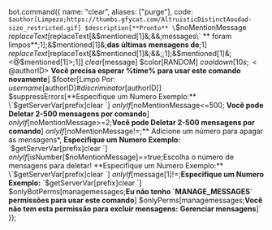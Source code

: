bot.command({
name: "clear",
aliases: ["purge"],
code: `$author[Limpeza;https://thumbs.gfycat.com/AltruisticDistinctAoudad-size_restricted.gif]
$description[**Pronto** \`$noMentionMessage $replaceText[$replaceText[&$mentioned[1]&;&&;messages\` **
foram limpos**;1];&$mentioned[1]&;**das últimas mensagens de**;1] $replaceText[$replaceText[&$mentioned[1]&;&&;;1];&$mentioned[1]&;<@$mentioned[1]>;1]]
$clear[$message]
$color[RANDOM]
$cooldown[10s;<@$authorID> **Você precisa esperar %time% para usar este comando novamente**]
$footer[Limpo Por: $username[$authorID]#$discriminator[$authorID]]
$suppressErrors[**Especifique um Numero Exemplo:** \`$getServerVar[prefix]clear <numero>\`]
$onlyIf[$noMentionMessage<=500; **Você pode Deletar 2-500 mensagens por comando**]
$onlyIf[$noMentionMessage>=2;**Você pode Deletar 2-500 mensagens por comando**]
$onlyIf[$noMentionMessage!=;** Adicione um número para apagar as mensagens*, **Especifique um Numero Exemplo:** \`$getServerVar[prefix]clear <number>\`]
$onlyIf[$isNumber[$noMentionMessage]==true;Escolha o número de mensagens para deletar! **Especifique um Numero Exemplo:** \`$getServerVar[prefix]clear <number>\`]
$onlyIf[$message[1]!=;**Especifique um Numero Exemplo:** \`$getServerVar[prefix]clear <number>\`]
$onlyBotPerms[managemessages;**Eu não tenho \`MANAGE_MESSAGES\` permissões para usar este comando**]
$onlyPerms[managemessages;**Você não tem esta permissão para excluir mensagens:** __**Gerenciar mensagens**__]`
});
